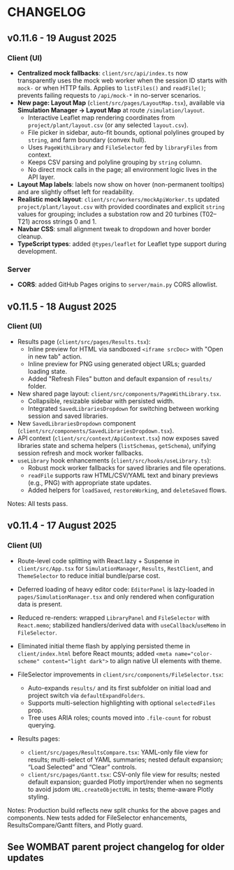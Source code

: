 # CHANGELOG

## v0.11.6 - 19 August 2025

### Client (UI)

- __Centralized mock fallbacks__: `client/src/api/index.ts` now transparently uses the mock web worker when the session ID starts with `mock-` or when HTTP fails. Applies to `listFiles()` and `readFile()`; prevents failing requests to `/api/mock-*` in no-server scenarios.
- __New page: Layout Map__ (`client/src/pages/LayoutMap.tsx`), available via __Simulation Manager → Layout Map__ at route `/simulation/layout`.
  - Interactive Leaflet map rendering coordinates from `project/plant/layout.csv` (or any selected `layout.csv`).
  - File picker in sidebar, auto-fit bounds, optional polylines grouped by `string`, and farm boundary (convex hull).
  - Uses `PageWithLibrary` and `FileSelector` fed by `libraryFiles` from context.
  - Keeps CSV parsing and polyline grouping by `string` column.
  - No direct mock calls in the page; all environment logic lives in the API layer.
- __Layout Map labels__: labels now show on hover (non-permanent tooltips) and are slightly offset left for readability.
- __Realistic mock layout__: `client/src/workers/mockApiWorker.ts` updated `project/plant/layout.csv` with provided coordinates and explicit `string` values for grouping; includes a substation row and 20 turbines (T02–T21) across strings 0 and 1.
- __Navbar CSS__: small alignment tweak to dropdown and hover border cleanup.
- __TypeScript types__: added `@types/leaflet` for Leaflet type support during development.

### Server

- __CORS__: added GitHub Pages origins to `server/main.py` CORS allowlist.

## v0.11.5 - 18 August 2025

### Client (UI)

- Results page (`client/src/pages/Results.tsx`):
  - Inline preview for HTML via sandboxed `<iframe srcDoc>` with "Open in new tab" action.
  - Inline preview for PNG using generated object URLs; guarded loading state.
  - Added "Refresh Files" button and default expansion of `results/` folder.
- New shared page layout: `client/src/components/PageWithLibrary.tsx`.
  - Collapsible, resizable sidebar with persisted width.
  - Integrated `SavedLibrariesDropdown` for switching between working session and saved libraries.
- New `SavedLibrariesDropdown` component (`client/src/components/SavedLibrariesDropdown.tsx`).
- API context (`client/src/context/ApiContext.tsx`) now exposes saved libraries state and schema helpers (`listSchemas`, `getSchema`), unifying session refresh and mock worker fallbacks.
- `useLibrary` hook enhancements (`client/src/hooks/useLibrary.ts`):
  - Robust mock worker fallbacks for saved libraries and file operations.
  - `readFile` supports raw HTML/CSV/YAML text and binary previews (e.g., PNG) with appropriate state updates.
  - Added helpers for `loadSaved`, `restoreWorking`, and `deleteSaved` flows.

Notes: All tests pass.

## v0.11.4 - 17 August 2025

### Client (UI)

- Route-level code splitting with React.lazy + Suspense in `client/src/App.tsx` for `SimulationManager`, `Results`, `RestClient`, and `ThemeSelector` to reduce initial bundle/parse cost.
- Deferred loading of heavy editor code: `EditorPanel` is lazy-loaded in `pages/SimulationManager.tsx` and only rendered when configuration data is present.
- Reduced re-renders: wrapped `LibraryPanel` and `FileSelector` with `React.memo`; stabilized handlers/derived data with `useCallback`/`useMemo` in `FileSelector`.
- Eliminated initial theme flash by applying persisted theme in `client/index.html` before React mounts; added `<meta name="color-scheme" content="light dark">` to align native UI elements with theme.

- FileSelector improvements in `client/src/components/FileSelector.tsx`:
  - Auto-expands `results/` and its first subfolder on initial load and project switch via `defaultExpandFolders`.
  - Supports multi-selection highlighting with optional `selectedFiles` prop.
  - Tree uses ARIA roles; counts moved into `.file-count` for robust querying.

- Results pages:
  - `client/src/pages/ResultsCompare.tsx`: YAML-only file view for results; multi-select of YAML summaries; nested default expansion; “Load Selected” and “Clear” controls.
  - `client/src/pages/Gantt.tsx`: CSV-only file view for results; nested default expansion; guarded Plotly import/render when no segments to avoid jsdom `URL.createObjectURL` in tests; theme-aware Plotly styling.

Notes: Production build reflects new split chunks for the above pages and components. New tests added for FileSelector enhancements, ResultsCompare/Gantt filters, and Plotly guard.

## See WOMBAT parent project changelog for older updates